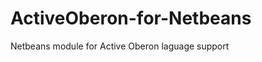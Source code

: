 ActiveOberon-for-Netbeans
=========================

Netbeans module for Active Oberon laguage support